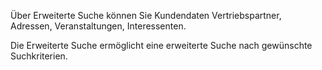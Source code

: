 <!DOCTYPE html>
<html>
<head>
<meta charset="utf-8">
<meta name="viewport" content="width=device-width, initial-scale=1.0">
<title>900_Erweiterte_Suche.md</title>
<link rel="stylesheet" href="https://stackedit.io/res-min/themes/base.css" />
<script type="text/javascript" src="https://cdn.mathjax.org/mathjax/latest/MathJax.js?config=TeX-AMS_HTML"></script>
</head>
<body><div class="container"><p>Über Erweiterte Suche können Sie Kundendaten Vertriebspartner, Adressen, Veranstaltungen, Interessenten.</p>

<p>Die Erweiterte Suche ermöglicht eine erweiterte Suche nach gewünschte Suchkriterien.</p>

<p><img src="http://xpecto.github.io/docs/img/img_1421242142454.png" alt="" title=""></p></div></body>
</html>